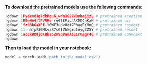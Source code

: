 **To download the pretrained models use the following commands:**

```python
!gdown 1Fydxv8Jq7dkPguG_wdn3G2ZVOybejjzL # pretrained xception
!gdown 1B5wHW6jlPVNMq-rq65SPiL4AXDDCnKzN # pretrained vit
!gdown 1fz93kOaXPf-Y0WF3udv0qt2PhaqPYMnQ # pretrained resnext
!gdown 11-nhfpP36MkvzB7sGfZhkgro1nvg3Z5Y # pretrained resnet
!gdown 1acCkBDUj0KBbsbZmVqVamAbu1rHagr4u # pretrained convnext
!gdown
```

**Then to load the model in your notebook:**

```python
model = torch.load('path_to_the_model.csv')
```
